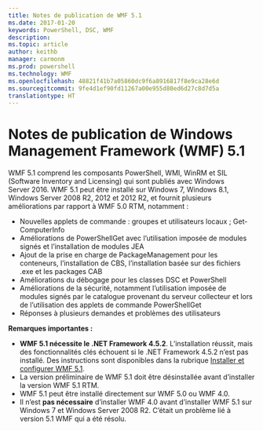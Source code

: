 ```yaml
---
title: Notes de publication de WMF 5.1
ms.date: 2017-01-20
keywords: PowerShell, DSC, WMF
description: 
ms.topic: article
author: keithb
manager: carmonm
ms.prod: powershell
ms.technology: WMF
ms.openlocfilehash: 48821f41b7a05860dc9f6a8916817f8e9ca28e6d
ms.sourcegitcommit: 9fe4d1ef90fd11267a00e955d80ed6d27c8d7d5a
translationtype: HT
---
```

# <a name="windows-management-framework-wmf-51-release-notes"></a>Notes de publication de Windows Management Framework (WMF) 5.1 #

WMF 5.1 comprend les composants PowerShell, WMI, WinRM et SIL (Software Inventory and Licensing) qui sont publiés avec Windows Server 2016.
WMF 5.1 peut être installé sur Windows 7, Windows 8.1, Windows Server 2008 R2, 2012 et 2012 R2, et fournit plusieurs améliorations par rapport à WMF 5.0 RTM, notamment :

- Nouvelles applets de commande : groupes et utilisateurs locaux ; Get-ComputerInfo
- Améliorations de PowerShellGet avec l’utilisation imposée de modules signés et l’installation de modules JEA
- Ajout de la prise en charge de PackageManagement pour les conteneurs, l’installation de CBS, l’installation basée sur des fichiers .exe et les packages CAB
- Améliorations du débogage pour les classes DSC et PowerShell
- Améliorations de la sécurité, notamment l’utilisation imposée de modules signés par le catalogue provenant du serveur collecteur et lors de l’utilisation des applets de commande PowerShellGet
- Réponses à plusieurs demandes et problèmes des utilisateurs

**Remarques importantes :**

- **WMF 5.1 nécessite le .NET Framework 4.5.2**. L’installation réussit, mais des fonctionnalités clés échouent si le .NET Framework 4.5.2 n’est pas installé. Des instructions sont disponibles dans la rubrique [Installer et configurer WMF 5.1](https://msdn.microsoft.com/en-us/powershell/wmf/5.1/install-configure).
- La version préliminaire de WMF 5.1 doit être désinstallée avant d’installer la version WMF 5.1 RTM.
- WMF 5.1 peut être installé directement sur WMF 5.0 ou WMF 4.0.
- Il n’est __pas nécessaire__ d’installer WMF 4.0 avant d’installer WMF 5.1 sur Windows 7 et Windows Server 2008 R2. C’était un problème lié à version 5.1 WMF qui a été résolu.  


